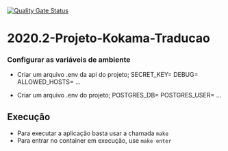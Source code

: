 [![Quality Gate Status](https://sonarcloud.io/api/project_badges/measure?project=fga-eps-mds_2020.2-Projeto-Kokama-Traducao&metric=alert_status)](https://sonarcloud.io/dashboard?id=fga-eps-mds_2020.2-Projeto-Kokama-Traducao)

# 2020.2-Projeto-Kokama-Traducao

### Configurar as variáveis de ambiente
* Criar um arquivo .env da api do projeto;
SECRET_KEY=
DEBUG=
ALLOWED_HOSTS=
...

* Criar um arquivo .env do projeto;
POSTGRES_DB=
POSTGRES_USER=
...

## Execução

* Para executar a aplicação basta usar a chamada `make`
* Para entrar no container em execução, use `make enter`
